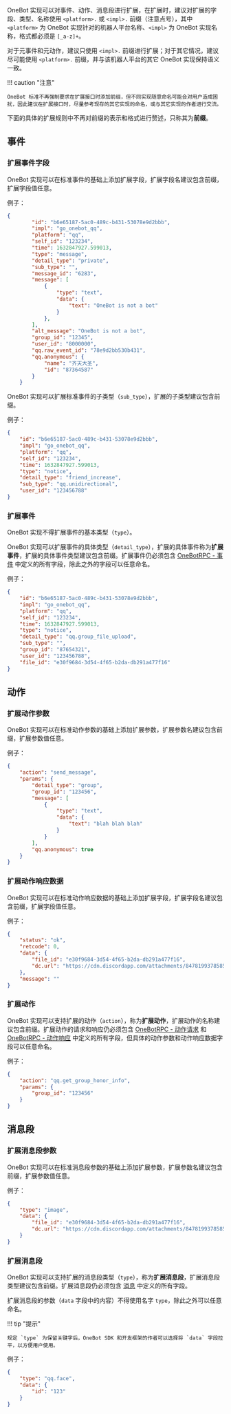 OneBot 实现可以对事件、动作、消息段进行扩展，在扩展时，建议对扩展的字段、类型、名称使用 `<platform>.` 或 `<impl>.` 前缀（注意点号），其中 `<platform>` 为 OneBot 实现针对的机器人平台名称、`<impl>` 为 OneBot 实现名称，格式都必须是 `[_a-z]+`。

对于元事件和元动作，建议只使用 `<impl>.` 前缀进行扩展；对于其它情况，建议尽可能使用 `<platform>.` 前缀，并与该机器人平台的其它 OneBot 实现保持语义一致。

!!! caution "注意"

    OneBot 标准不再强制要求在扩展接口时添加前缀，但不同实现随意命名可能会对用户造成困扰，因此建议在扩展接口时，尽量参考现存的其它实现的命名，或与其它实现的作者进行交流。

下面的具体的扩展规则中不再对前缀的表示和格式进行赘述，只称其为**前缀**。

## 事件

### 扩展事件字段

OneBot 实现可以在标准事件的基础上添加扩展字段，扩展字段名建议包含前缀，扩展字段值任意。

例子：

```json
{
        "id": "b6e65187-5ac0-489c-b431-53078e9d2bbb",
        "impl": "go_onebot_qq",
        "platform": "qq",
        "self_id": "123234",
        "time": 1632847927.599013,
        "type": "message",
        "detail_type": "private",
        "sub_type": "",
        "message_id": "6283",
        "message": [
            {
                "type": "text",
                "data": {
                    "text": "OneBot is not a bot"
                }
            },
        ],
        "alt_message": "OneBot is not a bot",
        "group_id": "12345",
        "user_id": "8000000",
        "qq.raw_event_id": "78e9d2bb530b431",
        "qq.anonymous": {
            "name": "齐天大圣",
            "id": "87364587"
        }
    }
```

OneBot 实现可以扩展标准事件的子类型（`sub_type`），扩展的子类型建议包含前缀。

例子：

```json
{
    "id": "b6e65187-5ac0-489c-b431-53078e9d2bbb",
    "impl": "go_onebot_qq",
    "platform": "qq",
    "self_id": "123234",
    "time": 1632847927.599013,
    "type": "notice",
    "detail_type": "friend_increase",
    "sub_type": "qq.unidirectional",
    "user_id": "123456788"
}
```

### 扩展事件

OneBot 实现不得扩展事件的基本类型（`type`）。

OneBot 实现可以扩展事件的具体类型（`detail_type`），扩展的具体事件称为**扩展事件**，扩展的具体事件类型建议包含前缀。扩展事件仍必须包含 [OneBotRPC - 事件](../onebotrpc/data-protocol/event.md) 中定义的所有字段，除此之外的字段可以任意命名。

例子：

```json
{
    "id": "b6e65187-5ac0-489c-b431-53078e9d2bbb",
    "impl": "go_onebot_qq",
    "platform": "qq",
    "self_id": "123234",
    "time": 1632847927.599013,
    "type": "notice",
    "detail_type": "qq.group_file_upload",
    "sub_type": "",
    "group_id": "87654321",
    "user_id": "123456788",
    "file_id": "e30f9684-3d54-4f65-b2da-db291a477f16"
}
```

## 动作

### 扩展动作参数

OneBot 实现可以在标准动作参数的基础上添加扩展参数，扩展参数名建议包含前缀，扩展参数值任意。

例子：

```json
{
    "action": "send_message",
    "params": {
        "detail_type": "group",
        "group_id": "123456",
        "message": [
            {
                "type": "text",
                "data": {
                    "text": "blah blah blah"
                }
            }
        ],
        "qq.anonymous": true
    }
}
```

### 扩展动作响应数据

OneBot 实现可以在标准动作响应数据的基础上添加扩展字段，扩展字段名建议包含前缀，扩展字段值任意。

例子：

```json
{
    "status": "ok",
    "retcode": 0,
    "data": {
        "file_id": "e30f9684-3d54-4f65-b2da-db291a477f16",
        "dc.url": "https://cdn.discordapp.com/attachments/847819937858584599/894098742922338315/SAH3YJ26CBB7KBK41.jpg"
    },
    "message": ""
}
```

### 扩展动作

OneBot 实现可以支持扩展的动作（`action`），称为**扩展动作**，扩展动作的名称建议包含前缀。扩展动作的请求和响应仍必须包含 [OneBotRPC - 动作请求](../onebotrpc/data-protocol/action-request.md) 和 [OneBotRPC - 动作响应](../onebotrpc/data-protocol/action-response.md) 中定义的所有字段，但具体的动作参数和动作响应数据字段可以任意命名。

例子：

```json
{
    "action": "qq.get_group_honor_info",
    "params": {
        "group_id": "123456"
    }
}
```

## 消息段

### 扩展消息段参数

OneBot 实现可以在标准消息段参数的基础上添加扩展参数，扩展参数名建议包含前缀，扩展参数值任意。

例子：

```json
{
    "type": "image",
    "data": {
        "file_id": "e30f9684-3d54-4f65-b2da-db291a477f16",
        "dc.url": "https://cdn.discordapp.com/attachments/847819937858584599/894098742922338315/SAH3YJ26CBB7KBK41.jpg"
    }
}
```

### 扩展消息段

OneBot 实现可以支持扩展的消息段类型（`type`），称为**扩展消息段**，扩展消息段类型建议包含前缀。扩展消息段仍必须包含 [消息](message/type.md) 中定义的所有字段。

扩展消息段的参数（`data` 字段中的内容）不得使用名字 `type`，除此之外可以任意命名。

!!! tip "提示"

    规定 `type` 为保留关键字后，OneBot SDK 和开发框架的作者可以选择将 `data` 字段拉平，以方便用户使用。

例子：

```json
{
    "type": "qq.face",
    "data": {
        "id": "123"
    }
}
```
